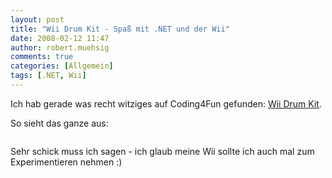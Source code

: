 ```yaml
---
layout: post
title: "Wii Drum Kit - Spaß mit .NET und der Wii"
date: 2008-02-12 11:47
author: robert.muehsig
comments: true
categories: [Allgemein]
tags: [.NET, Wii]
---
```

<p>Ich hab gerade was recht witziges auf Coding4Fun gefunden: <a href="http://blogs.msdn.com/coding4fun/archive/2008/02/11/7632965.aspx">Wii Drum Kit</a>.</p> <p>So sieht das ganze aus:</p> <p> <div class="wlWriterSmartContent" id="scid:5737277B-5D6D-4f48-ABFC-DD9C333F4C5D:addcd95b-a2c3-4060-964a-e8a92c5f6666" style="padding-right: 0px; display: inline; padding-left: 0px; padding-bottom: 0px; margin: 0px; padding-top: 0px"><div id="34cfc7d7-ab6d-4cc4-8954-2267e1328ce5" style="margin: 0px; padding: 0px; display: inline;"><div><a href="http://www.youtube.com/watch?v=a8CU1I_8un0" target="_new"><img src="{{BASE_PATH}}/assets/wp-images/videobbdcc0a4a02c.jpg" galleryimg="no" onload="var downlevelDiv = document.getElementById('34cfc7d7-ab6d-4cc4-8954-2267e1328ce5'); downlevelDiv.innerHTML = &quot;&lt;div&gt;&lt;object width=\&quot;425\&quot; height=\&quot;350\&quot;&gt;&lt;param name=\&quot;movie\&quot; value=\&quot;http://www.youtube.com/v/a8CU1I_8un0\&quot;&gt;&lt;\/param&gt;&lt;param name=\&quot;wmode\&quot; value=\&quot;transparent\&quot;&gt;&lt;\/param&gt;&lt;embed src=\&quot;http://www.youtube.com/v/a8CU1I_8un0\&quot; type=\&quot;application/x-shockwave-flash\&quot; wmode=\&quot;transparent\&quot; width=\&quot;425\&quot; height=\&quot;350\&quot;&gt;&lt;\/embed&gt;&lt;\/object&gt;&lt;\/div&gt;&quot;;" alt=""></a></div></div></div></p> <p>Sehr schick muss ich sagen - ich glaub meine Wii sollte ich auch mal zum Experimentieren nehmen :)</p>
